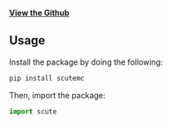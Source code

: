 **[View the Github](https://github.com/T0RNATO/scute)**
## Usage
Install the package by doing the following:
```bash
pip install scutemc
```
Then, import the package:
```python
import scute
```